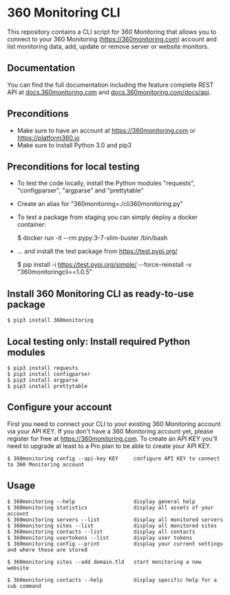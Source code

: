 # 360 Monitoring CLI

This repository contains a CLI script for 360 Monitoring that allows you to connect to your 360 Monitoring (https://360monitoring.com) account and list monitoring data, add, update or remove server or website monitors.

## Documentation

You can find the full documentation including the feature complete REST API at [docs.360monitoring.com](https://docs.360monitoring.com/docs) and [docs.360monitoring.com/docs/api](https://docs.360monitoring.com/docs/api).

## Preconditions

 * Make sure to have an account at https://360monitoring.com or https://platform360.io
 * Make sure to install Python 3.0 and pip3

 ## Preconditions for local testing

 * To test the code locally, install the Python modules "requests", "configparser", "argparse" and "prettytable"
 * Create an alias for "360monitoring=./cli360monitoring.py"
 * To test a package from staging you can simply deploy a docker container:

    $ docker run -it --rm pypy:3-7-slim-buster /bin/bash

 * ... and install the test package from https://test.pypi.org/

    $ pip install -i https://test.pypi.org/simple/ --force-reinstall -v "360monitoringcli==1.0.5"

## Install 360 Monitoring CLI as ready-to-use package

    $ pip3 install 360monitoring
## Local testing only: Install required Python modules

    $ pip3 install requests
    $ pip3 install configparser
    $ pip3 install argparse
    $ pip3 install prettytable

## Configure your account

First you need to connect your CLI to your existing 360 Monitoring account via your API KEY. If you don't have a 360 Monitoring account yet, please register for free at https://360monitoring.com. To create an API KEY you'll need to upgrade at least to a Pro plan to be able to create your API KEY.

    $ 360monitoring config --api-key KEY     configure API KEY to connect to 360 Monitoring account

## Usage

    $ 360monitoring --help                   display general help
    $ 360monitoring statistics               display all assets of your account
    $ 360monitoring servers --list           display all monitored servers
    $ 360monitoring sites --list             display all monitored sites
    $ 360monitoring contacts --list          display all contacts
    $ 360monitoring usertokens --list        display user tokens
    $ 360monitoring config --print           display your current settings and where those are stored

    $ 360monitoring sites --add domain.tld   start monitoring a new website

    $ 360monitoring contacts --help          display specific help for a sub command
